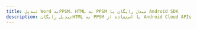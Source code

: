 ---title: تبدیل Word بهPPSM، HTML به PPSM مبدل رایگان یا Android SDKdescription: تبدیل رایگانHTML به PPSM با استفاده از Android Cloud APIs & SDK. همچنین اسناد Microsoft Word و OpenOffice را در Cloud ایجاد، ویرایش و رندر کنید.---
